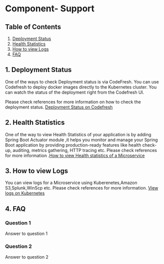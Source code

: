 # Component- Support

## Table of Contents
1. [Deployment Status](#1-deployment-status)
2. [Health Statistics](#2-health-statistics)
3. [How to view Logs](#3-how-to-view-logs)
4. [FAQ](#4-faq)

## 1. Deployment Status
One of the ways to check Deployment status is via CodeFresh. You can use Codefresh to deploy docker images directly to the Kubernetes cluster. You can watch the status of the deployment right from the Codefresh UI.
   
Please check references for more information on how to check the deployment status. [Deployment Status on  Codefresh](https://codefresh.io/docs/docs/getting-started/deployment-to-kubernetes-quick-start-guide/)
   
   
## 2. Health Statistics
One of the way to view Health Statistics of your application is by adding Spring Boot Actuator module ,it helps you monitor and manage your Spring Boot application by providing production-ready features like health check-up, auditing, metrics gathering, HTTP tracing etc. Please check references for more information .[How to view Health statistics of a Microservice ](https://www.callicoder.com/spring-boot-actuator/)
  
## 3. How to view Logs
You can view logs for a Microservice using Kuberenetes,Amazon S3,Splunk,WinScp etc. Please check references for more information. [View logs on Kubernetes](https://www.sumologic.com/blog/kubectl-logs/)
   
## 4. FAQ

### Question 1
Answer to question 1

### Question 2
Answer to question 2
